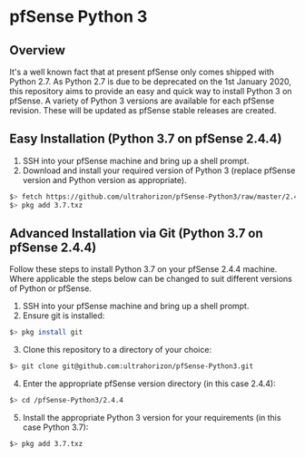 # pfSense Python 3


## Overview

It's a well known fact that at present pfSense only comes shipped with Python 2.7. As Python 2.7 is due to be deprecated on the 1st January 2020, this repository aims to provide an easy and quick way to install Python 3 on pfSense. A variety of Python 3 versions are available for each pfSense revision. These will be updated as pfSense stable releases are created.

## Easy Installation (Python 3.7 on pfSense 2.4.4)

1. SSH into your pfSense machine and bring up a shell prompt.
2. Download and install your required version of Python 3 (replace pfSense version and Python version as appropriate).
```sh
$> fetch https://github.com/ultrahorizon/pfSense-Python3/raw/master/2.4.4/3.7.txz
$> pkg add 3.7.txz
``` 

## Advanced Installation via Git (Python 3.7 on pfSense 2.4.4)

Follow these steps to install Python 3.7 on your pfSense 2.4.4 machine. Where applicable the steps below can be changed to suit different versions of Python or pfSense.

1. SSH into your pfSense machine and bring up a shell prompt.
2. Ensure git is installed:
```sh
$> pkg install git
``` 

3. Clone this repository to a directory of your choice:
```sh
$> git clone git@github.com:ultrahorizon/pfSense-Python3.git
``` 

4. Enter the appropriate pfSense version directory (in this case 2.4.4):
```sh
$> cd /pfSense-Python3/2.4.4
``` 

5. Install the appropriate Python 3 version for your requirements (in this case Python 3.7):
```sh
$> pkg add 3.7.txz
```